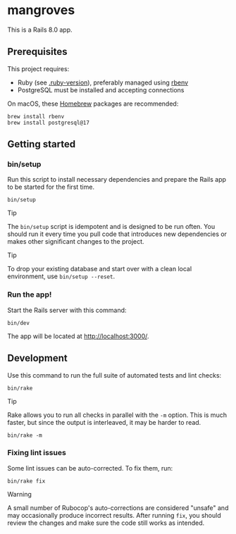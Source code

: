 # mangroves

This is a Rails 8.0 app.

## Prerequisites

This project requires:

- Ruby (see [.ruby-version](./.ruby-version)), preferably managed using [rbenv](https://github.com/rbenv/rbenv)
- PostgreSQL must be installed and accepting connections

On macOS, these [Homebrew](http://brew.sh) packages are recommended:

```
brew install rbenv
brew install postgresql@17
```

## Getting started

### bin/setup

Run this script to install necessary dependencies and prepare the Rails app to be started for the first time.

```
bin/setup
```

> [!TIP]
> The `bin/setup` script is idempotent and is designed to be run often. You should run it every time you pull code that introduces new dependencies or makes other significant changes to the project.

> [!TIP]
> To drop your existing database and start over with a clean local environment, use `bin/setup --reset`.

### Run the app!

Start the Rails server with this command:

```
bin/dev
```

The app will be located at <http://localhost:3000/>.

## Development

Use this command to run the full suite of automated tests and lint checks:

```
bin/rake
```

> [!TIP]
> Rake allows you to run all checks in parallel with the `-m` option. This is much faster, but since the output is interleaved, it may be harder to read.

```
bin/rake -m
```

### Fixing lint issues

Some lint issues can be auto-corrected. To fix them, run:

```
bin/rake fix
```

> [!WARNING]
> A small number of Rubocop's auto-corrections are considered "unsafe" and may
> occasionally produce incorrect results. After running `fix`, you should
> review the changes and make sure the code still works as intended.
